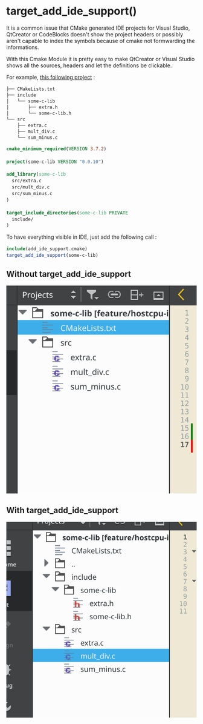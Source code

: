 # target\_add\_ide\_support()
It is a common issue that CMake generated IDE projects for Visual Studio, QtCreator or CodeBlocks doesn't show the project headers or possibly aren't capable to index the symbols because of cmake not formwarding the informations.

With this Cmake Module it is pretty easy to make QtCreator or Visual Studio shows all the sources, headers and let the definitions be clickable.

For example, [this following project](./example/) : 

```
├── CMakeLists.txt
├── include
│   └── some-c-lib
│       ├── extra.h
│       └── some-c-lib.h
└── src
    ├── extra.c
    ├── mult_div.c
    └── sum_minus.c
```

```cmake
cmake_minimum_required(VERSION 3.7.2)

project(some-c-lib VERSION "0.0.10")

add_library(some-c-lib 
  src/extra.c
  src/mult_div.c
  src/sum_minus.c
)

target_include_directories(some-c-lib PRIVATE 
  include/
)
```

To have everything visible in IDE, just add the following call :

```cmake
include(add_ide_support.cmake)
target_add_ide_support(some-c-lib)
```

## Without target\_add\_ide\_support
![Without add\_ide\_support](./without_add_ide_support.png)

## With target\_add\_ide\_support
![With add\_ide\_support](./with_add_ide_support.png)
